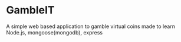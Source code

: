 # GambleIT
A simple web based application to gamble virtual coins made to learn Node.js, mongoose(mongodb), express
